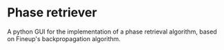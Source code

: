 # Phase retriever
A python GUI for the implementation of a phase retrieval algorithm, based on 
Fineup's backpropagation algorithm. 

